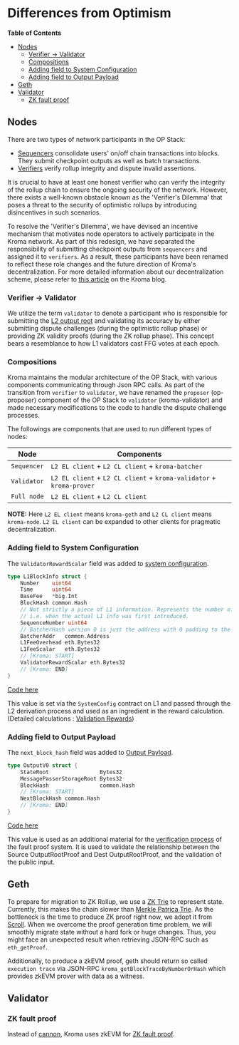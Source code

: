 # Differences from Optimism

<!-- All glossary references in this file. -->

[g-l2-output-root]: ../glossary.md#l2-output-root
[g-mpt]: ../glossary.md#merkle-patricia-trie
[g-zktrie]: ../glossary.md#zk-trie
[g-zk-fault-proof]: ../glossary.md#zk-fault-proof
[g-system-config]: ../glossary.md#system-configuration
[g-validation-rewards]: validation#validation-rewards
[g-output-payload-v0]: validation#output-payloadversion-0

<!-- START doctoc generated TOC please keep comment here to allow auto update -->
<!-- DON'T EDIT THIS SECTION, INSTEAD RE-RUN doctoc TO UPDATE -->
**Table of Contents**

- [Nodes](#nodes)
  - [Verifier -> Validator](#verifier---validator)
  - [Compositions](#compositions)
  - [Adding field to System Configuration](#adding-field-to-system-configuration)
  - [Adding field to Output Payload](#adding-field-to-output-payload)
- [Geth](#geth)
- [Validator](#validator)
  - [ZK fault proof](#zk-fault-proof)

<!-- END doctoc generated TOC please keep comment here to allow auto update -->

## Nodes

There are two types of network participants in the OP Stack:

- [Sequencers](https://specs.optimism.io/background.html#sequencers) consolidate
 users' on/off chain transactions into blocks. They submit checkpoint outputs as well as batch transactions.
- [Verifiers](https://specs.optimism.io/background.html#verifiers) verify rollup
   integrity and dispute invalid assertions.

It is crucial to have at least one honest verifier who can verify the integrity of the rollup chain to ensure the
ongoing security of the network. However, there exists a well-known obstacle known as the 'Verifier's Dilemma' that
poses a threat to the security of optimistic rollups by introducing disincentives in such scenarios.

To resolve the 'Verifier's Dilemma', we have devised an incentive mechanism that motivates node operators to actively
participate in the Kroma network. As part of this redesign, we have separated the responsibility of submitting
checkpoint outputs from `sequencers` and assigned it to `verifiers`. As a result, these participants have been renamed
to reflect these role changes and the future direction of Kroma's decentralization. For more detailed information about
our decentralization scheme, please refer to
[this article](https://medium.com/@kroma-network/the-road-to-kromas-decentralization-38f8e46df442)
on the Kroma blog.

### Verifier -> Validator

We utilize the term `validator` to denote a participant who is responsible for submitting the
[L2 output root][g-l2-output-root] and validating its accuracy by either submitting dispute challenges (during the
optimistic rollup phase) or providing ZK validity proofs (during the ZK rollup phase). This concept bears a resemblance
to how L1 validators cast FFG votes at each epoch.

### Compositions

Kroma maintains the modular architecture of the OP Stack, with various components communicating through Json RPC calls.
As part of the transition from `verifier` to `validator`, we have renamed the `proposer` (op-proposer) component of the
OP Stack to `validator` (kroma-validator) and made necessary modifications to the code to handle the dispute challenge
processes.

The followings are components that are used to run different types of nodes:

| Node        | Components                                                           |
|-------------|----------------------------------------------------------------------|
| `Sequencer` | `L2 EL client` + `L2 CL client` + `kroma-batcher`                    |
| `Validator` | `L2 EL client` + `L2 CL client` + `kroma-validator` + `kroma-prover` |
| `Full node` | `L2 EL client` + `L2 CL client`                                      |

**NOTE:** Here `L2 EL client` means `kroma-geth` and `L2 CL client` means `kroma-node`. `L2 EL client` can
be expanded to other clients for pragmatic decentralization.

### Adding field to System Configuration

The `ValidatorRewardScalar` field was added to [system configuration][g-system-config].

```go
type L1BlockInfo struct {
    Number    uint64
    Time      uint64
    BaseFee   *big.Int
    BlockHash common.Hash
    // Not strictly a piece of L1 information. Represents the number of L2 blocks since the start of the epoch,
    // i.e. when the actual L1 info was first introduced.
    SequenceNumber uint64
    // BatcherHash version 0 is just the address with 0 padding to the left.
    BatcherAddr   common.Address
    L1FeeOverhead eth.Bytes32
    L1FeeScalar   eth.Bytes32
    // [Kroma: START]
    ValidatorRewardScalar eth.Bytes32
    // [Kroma: END]
}
```

[Code here](https://github.com/kroma-network/kroma/blob/dev/op-node/rollup/derive/l1_block_info.go)

This value is set via the `SystemConfig` contract on L1 and passed through the L2 derivation process and used as an
ingredient in the reward calculation. (Detailed calculations : [Validation Rewards][g-validation-rewards])

### Adding field to Output Payload

The `next_block_hash` field was added to [Output Payload][g-output-payload-v0].

```go
type OutputV0 struct {
    StateRoot                Bytes32
    MessagePasserStorageRoot Bytes32
    BlockHash                common.Hash
    // [Kroma: START]
    NextBlockHash common.Hash
    // [Kroma: END]
}
```

[Code here](https://github.com/kroma-network/kroma/blob/dev/op-service/eth/output.go)

This value is used as an additional material for the [verification process][g-zk-fault-proof] of the fault
proof system.
It is used to validate the relationship between the Source OutputRootProof and Dest OutputRootProof, and the validation
of the public input.

## Geth

To prepare for migration to ZK Rollup, we use a [ZK Trie][g-zktrie] to represent state. Currently, this makes
the chain slower than [Merkle Patrica Trie][g-mpt]. As the bottleneck is the time to produce ZK proof right now,
we adopt it from [Scroll]. When we overcome the proof generation time problem, we will smoothly migrate state
without a hard fork or huge changes. Thus, you might face an unexpected result when retrieving JSON-RPC such as
`eth_getProof`.

Additionally, to produce a zkEVM proof, geth should return so called `execution trace` via JSON-RPC
`kroma_getBlockTraceByNumberOrHash` which provides zkEVM prover with data as a witness.

[scroll]: https://scroll.io/

## Validator

### ZK fault proof

Instead of [cannon], Kroma uses zkEVM for [ZK fault proof][g-zk-fault-proof].

[cannon]: https://github.com/ethereum-optimism/cannon
